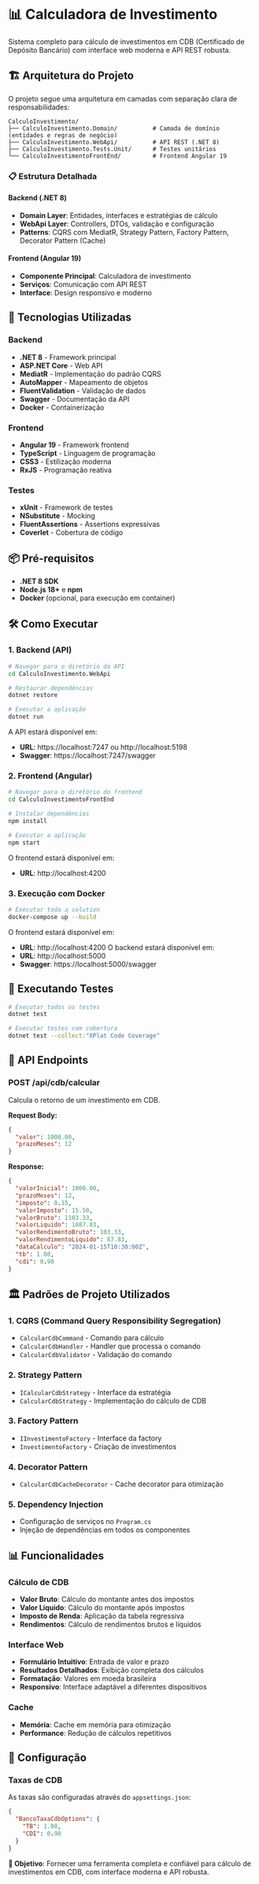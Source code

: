 # 📊 Calculadora de Investimento

Sistema completo para cálculo de investimentos em CDB (Certificado de Depósito Bancário) com interface web moderna e API REST robusta.

## 🏗️ Arquitetura do Projeto

O projeto segue uma arquitetura em camadas com separação clara de responsabilidades:

```
CalculoInvestimento/
├── CalculoInvestimento.Domain/          # Camada de domínio (entidades e regras de negócio)
├── CalculoInvestimento.WebApi/          # API REST (.NET 8)
├── CalculoInvestimento.Tests.Unit/      # Testes unitários
└── CalculoInvestimentoFrontEnd/         # Frontend Angular 19
```

### 📋 Estrutura Detalhada

#### Backend (.NET 8)
- **Domain Layer**: Entidades, interfaces e estratégias de cálculo
- **WebApi Layer**: Controllers, DTOs, validação e configuração
- **Patterns**: CQRS com MediatR, Strategy Pattern, Factory Pattern, Decorator Pattern (Cache)

#### Frontend (Angular 19)
- **Componente Principal**: Calculadora de investimento
- **Serviços**: Comunicação com API REST
- **Interface**: Design responsivo e moderno

## 🚀 Tecnologias Utilizadas

### Backend
- **.NET 8** - Framework principal
- **ASP.NET Core** - Web API
- **MediatR** - Implementação do padrão CQRS
- **AutoMapper** - Mapeamento de objetos
- **FluentValidation** - Validação de dados
- **Swagger** - Documentação da API
- **Docker** - Containerização

### Frontend
- **Angular 19** - Framework frontend
- **TypeScript** - Linguagem de programação
- **CSS3** - Estilização moderna
- **RxJS** - Programação reativa

### Testes
- **xUnit** - Framework de testes
- **NSubstitute** - Mocking
- **FluentAssertions** - Assertions expressivas
- **Coverlet** - Cobertura de código

## 📦 Pré-requisitos

- **.NET 8 SDK**
- **Node.js 18+** e **npm**
- **Docker** (opcional, para execução em container)

## 🛠️ Como Executar

### 1. Backend (API)

```bash
# Navegar para o diretório da API
cd CalculoInvestimento.WebApi

# Restaurar dependências
dotnet restore

# Executar a aplicação
dotnet run
```

A API estará disponível em:
- **URL**: https://localhost:7247 ou http://localhost:5198
- **Swagger**: https://localhost:7247/swagger

### 2. Frontend (Angular)

```bash
# Navegar para o diretório do frontend
cd CalculoInvestimentoFrontEnd

# Instalar dependências
npm install

# Executar a aplicação
npm start
```

O frontend estará disponível em:
- **URL**: http://localhost:4200

### 3. Execução com Docker

```bash
# Executar toda a solution
docker-compose up --build
```

O frontend estará disponível em:
- **URL**: http://localhost:4200
O backend estará disponível em:
- **URL**: http://localhost:5000
- **Swagger**: https://localhost:5000/swagger

## 🧪 Executando Testes

```bash
# Executar todos os testes
dotnet test

# Executar testes com cobertura
dotnet test --collect:"XPlat Code Coverage"
```

## 📡 API Endpoints

### POST /api/cdb/calcular

Calcula o retorno de um investimento em CDB.

**Request Body:**
```json
{
  "valor": 1000.00,
  "prazoMeses": 12
}
```

**Response:**
```json
{
  "valorInicial": 1000.00,
  "prazoMeses": 12,
  "imposto": 0.15,
  "valorImposto": 15.50,
  "valorBruto": 1103.33,
  "valorLiquido": 1087.83,
  "valorRendimentoBruto": 103.33,
  "valorRendimentoLiquido": 87.83,
  "dataCalculo": "2024-01-15T10:30:00Z",
  "tb": 1.08,
  "cdi": 0.90
}
```

## 🏛️ Padrões de Projeto Utilizados

### 1. **CQRS (Command Query Responsibility Segregation)**
- `CalcularCdbCommand` - Comando para cálculo
- `CalcularCdbHandler` - Handler que processa o comando
- `CalcularCdbValidator` - Validação do comando

### 2. **Strategy Pattern**
- `ICalcularCdbStrategy` - Interface da estratégia
- `CalcularCdbStrategy` - Implementação do cálculo de CDB

### 3. **Factory Pattern**
- `IInvestimentoFactory` - Interface da factory
- `InvestimentoFactory` - Criação de investimentos

### 4. **Decorator Pattern**
- `CalcularCdbCacheDecorator` - Cache decorator para otimização

### 5. **Dependency Injection**
- Configuração de serviços no `Program.cs`
- Injeção de dependências em todos os componentes

## 📊 Funcionalidades

### Cálculo de CDB
- **Valor Bruto**: Cálculo do montante antes dos impostos
- **Valor Líquido**: Cálculo do montante após impostos
- **Imposto de Renda**: Aplicação da tabela regressiva
- **Rendimentos**: Cálculo de rendimentos brutos e líquidos

### Interface Web
- **Formulário Intuitivo**: Entrada de valor e prazo
- **Resultados Detalhados**: Exibição completa dos cálculos
- **Formatação**: Valores em moeda brasileira
- **Responsivo**: Interface adaptável a diferentes dispositivos

### Cache
- **Memória**: Cache em memória para otimização
- **Performance**: Redução de cálculos repetitivos

## 🔧 Configuração

### Taxas de CDB
As taxas são configuradas através do `appsettings.json`:

```json
{
  "BancoTaxaCdbOptions": {
    "TB": 1.08,
    "CDI": 0.90
  }
}
```

**🎯 Objetivo**: Fornecer uma ferramenta completa e confiável para cálculo de investimentos em CDB, com interface moderna e API robusta. 